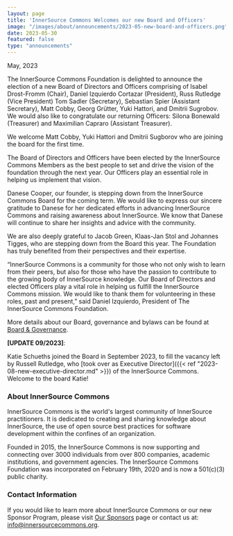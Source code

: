 ```yaml
---
layout: page
title: 'InnerSource Commons Welcomes our new Board and Officers'
image: "/images/about/announcements/2023-05-new-board-and-officers.png"
date: 2023-05-30
featured: false
type: "announcements"
---
```

 
May, 2023

The InnerSource Commons Foundation is delighted to announce the election of a new Board of Directors and Officers comprising of Isabel Drost-Fromm (Chair), Daniel Izquierdo Cortazar (President), Russ Rutledge (Vice President) Tom Sadler (Secretary), Sebastian Spier (Assistant Secretary), Matt Cobby, Georg Grütter, Yuki Hattori, and Dmitrii Sugrobov. We would also like to congratulate our returning Officers: Silona Bonewald (Treasurer) and Maximilian Capraro (Assistant Treasurer).

We welcome Matt Cobby, Yuki Hattori and Dmitrii Sugborov who are joining the board for the first time.

The Board of Directors and Officers have been elected by the InnerSource Commons Members as the best people to set and drive the vision of the foundation through the next year. Our Officers play an essential role in helping us implement that vision.

Danese Cooper, our founder, is stepping down from the InnerSource Commons Board for the coming term. We would like to express our sincere gratitude to Danese for her dedicated efforts in advancing InnerSource Commons and raising awareness about InnerSource. We know that Danese will continue to share her insights and advice with the community.

We are also deeply grateful to Jacob Green, Klaas-Jan Stol and Johannes Tigges, who are stepping down from the Board this year. The Foundation has truly benefited from their perspectives and their expertise.

“InnerSource Commons is a community for those who not only wish to learn from their peers, but also for those who have the passion to contribute to the growing body of InnerSource knowledge. Our Board of Directors and elected Officers play a vital role in helping us fulfill the InnerSource Commons mission. We would like to thank them for volunteering in these roles, past and present,” said Daniel Izquierdo, President of The InnerSource Commons Foundation.

More details about our Board, governance and bylaws can be found at [Board & Governance](https://innersourcecommons.org/about/board/).

**[UPDATE 09/2023]**:

Katie Schueths joined the Board in September 2023, to fill the vacancy left by Russell Rutledge, who [took over as Executive Director]({{< ref "2023-08-new-executive-director.md" >}}) of the InnerSource Commons. Welcome to the board Katie!

### About InnerSource Commons

InnerSource Commons is the world's largest community of InnerSource practitioners. It is dedicated to creating and sharing knowledge about InnerSource, the use of open source best practices for software development within the confines of an organization.

Founded in 2015, the InnerSource Commons is now supporting and connecting over 3000 individuals from over 800 companies, academic institutions, and government agencies. The InnerSource Commons Foundation was incorporated on February 19th, 2020 and is now a 501(c)(3) public charity.

### Contact Information

If you would like to learn more about InnerSource Commons or our new Sponsor Program, please visit [Our Sponsors](https://innersourcecommons.org/about/sponsors/) page or contact us at: info@innersourcecommons.org.